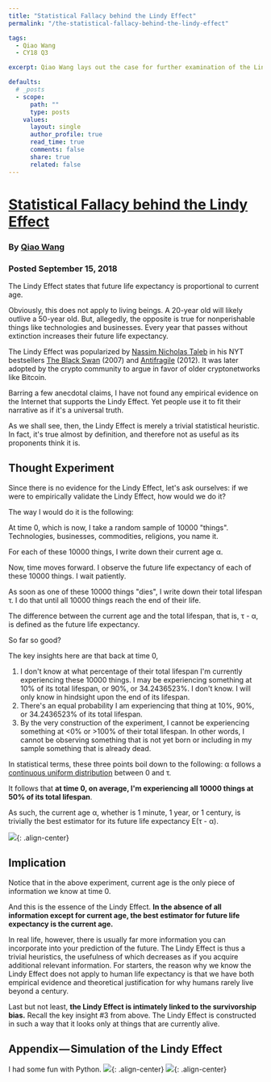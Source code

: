 ```yaml
---
title: "Statistical Fallacy behind the Lindy Effect"
permalink: "/the-statistical-fallacy-behind-the-lindy-effect" 

tags:
  - Qiao Wang
  - CY18 Q3

excerpt: Qiao Wang lays out the case for further examination of the Lindy Effect, maybe we should pump the brakes on referencing it all the time. Posted September 15, 2019.

defaults:
  # _posts
  - scope:
      path: ""
      type: posts
    values:
      layout: single
      author_profile: true
      read_time: true
      comments: false
      share: true
      related: false
---
```



# [Statistical Fallacy behind the Lindy Effect](https://medium.com/@QwQiao/statistical-fallacy-behind-the-lindy-effect-b115049dbbab)
### By [Qiao Wang](https://medium.com/@QwQiao)
### Posted September 15, 2018

The Lindy Effect states that future life expectancy is proportional to current age.

Obviously, this does not apply to living beings. A 20-year old will likely outlive a 50-year old. But, allegedly, the opposite is true for nonperishable things like technologies and businesses. Every year that passes without extinction increases their future life expectancy.

The Lindy Effect was popularized by [Nassim Nicholas Taleb](https://medium.com/incerto/an-expert-called-lindy-fdb30f146eaf) in his NYT bestsellers [The Black Swan](https://www.amazon.com/dp/B00139XTG4/ref=dp-kindle-redirect?_encoding=UTF8&btkr=1) (2007) and [Antifragile](https://en.wikipedia.org/wiki/Antifragile) (2012). It was later adopted by the crypto community to argue in favor of older cryptonetworks like Bitcoin.

Barring a few anecdotal claims, I have not found any empirical evidence on the Internet that supports the Lindy Effect. Yet people use it to fit their narrative as if it's a universal truth.

As we shall see, then, the Lindy Effect is merely a trivial statistical heuristic. In fact, it's true almost by definition, and therefore not as useful as its proponents think it is.

## Thought Experiment

Since there is no evidence for the Lindy Effect, let's ask ourselves: if we were to empirically validate the Lindy Effect, how would we do it?

The way I would do it is the following:

At time 0, which is now, I take a random sample of 10000 "things". Technologies, businesses, commodities, religions, you name it.

For each of these 10000 things, I write down their current age α.

Now, time moves forward. I observe the future life expectancy of each of these 10000 things. I wait patiently.

As soon as one of these 10000 things "dies", I write down their total lifespan τ. I do that until all 10000 things reach the end of their life.

The difference between the current age and the total lifespan, that is, τ - α, is defined as the future life expectancy.

So far so good?

The key insights here are that back at time 0,

1. I don't know at what percentage of their total lifespan I'm currently experiencing these 10000 things. I may be experiencing something at 10% of its total lifespan, or 90%, or 34.2436523%. I don't know. I will only know in hindsight upon the end of its lifespan.
2. There's an equal probability I am experiencing that thing at 10%, 90%, or 34.2436523% of its total lifespan.
3. By the very construction of the experiment, I cannot be experiencing something at <0% or >100% of their total lifespan. In other words, I cannot be observing something that is not yet born or including in my sample something that is already dead.

In statistical terms, these three points boil down to the following: α follows a [continuous uniform distribution](https://en.wikipedia.org/wiki/Uniform_distribution_%28continuous%29) between 0 and τ.

It follows that **at time 0, on average, I'm experiencing all 10000 things at 50% of its total lifespan**.

As such, the current age α, whether is 1 minute, 1 year, or 1 century, is trivially the best estimator for its future life expectancy E(τ - α).

![](/assets/images/cy18/cy18q3m9/qiao-1.png){: .align-center}

## Implication

Notice that in the above experiment, current age is the only piece of information we know at time 0.

And this is the essence of the Lindy Effect. **In the absence of all information except for current age, the best estimator for future life expectancy is the current age.**

In real life, however, there is usually far more information you can incorporate into your prediction of the future. The Lindy Effect is thus a trivial heuristics, the usefulness of which decreases as if you acquire additional relevant information. For starters, the reason why we know the Lindy Effect does not apply to human life expectancy is that we have both empirical evidence and theoretical justification for why humans rarely live beyond a century.

Last but not least, **the Lindy Effect is intimately linked to the survivorship bias.** Recall the key insight #3 from above. The Lindy Effect is constructed in such a way that it looks only at things that are currently alive.

## Appendix — Simulation of the Lindy Effect

I had some fun with Python.
![](/assets/images/cy18/cy18q3m9/jp-2.png){: .align-center}
![](/assets/images/cy18/cy18q3m9/jp-3.png){: .align-center}